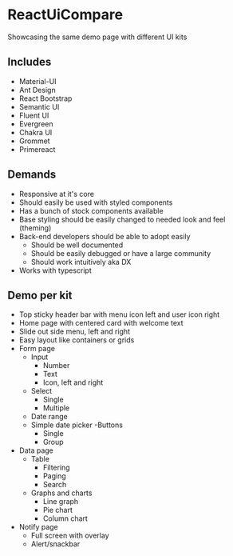 # ReactUiCompare

Showcasing the same demo page with different UI kits

## Includes

- Material-UI
- Ant Design
- React Bootstrap
- Semantic UI
- Fluent UI
- Evergreen
- Chakra UI
- Grommet
- Primereact

## Demands

- Responsive at it's core
- Should easily be used with styled components
- Has a bunch of stock components available
- Base styling should be easily changed to needed look and feel (theming)
- Back-end developers should be able to adopt easily
    - Should be well documented
    - Should be easily debugged or have a large community
    - Should work intuitively aka DX
- Works with typescript

## Demo per kit

- Top sticky header bar with menu icon left and user icon right
- Home page with centered card with welcome text
- Slide out side menu, left and right
- Easy layout like containers or grids
- Form page
	- Input
		- Number
		- Text
		- Icon, left and right
	- Select
		- Single
		- Multiple
	- Date range
	- Simple date picker
	-Buttons
		- Single
		- Group
- Data page
	- Table
		- Filtering
		- Paging
		- Search
	- Graphs and charts
		- Line graph
		- Pie chart
		- Column chart
- Notify page
	- Full screen with overlay
	- Alert/snackbar